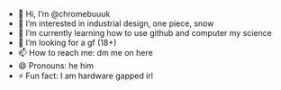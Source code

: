 - 👋 Hi, I’m @chromebuuuk
- 👀 I’m interested in industrial design, one piece, snow 
- 🌱 I’m currently learning how to use github and computer my science
- 💞️ I’m looking for a gf (18+)
- 📫 How to reach me: dm me on here
- 😄 Pronouns: he him
- ⚡ Fun fact: I am hardware gapped irl

<!---
chromebuuuk/chromebuuuk is a ✨ special ✨ repository because its `README.md` (this file) appears on your GitHub profile.
You can click the Preview link to take a look at your changes.
--->
